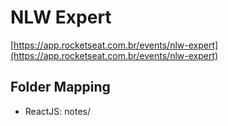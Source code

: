 # NLW Expert

[https://app.rocketseat.com.br/events/nlw-expert](https://app.rocketseat.com.br/events/nlw-expert)

## Folder Mapping

- ReactJS: notes/
